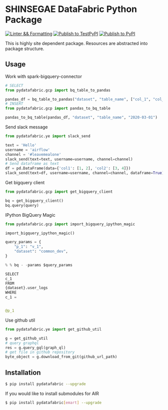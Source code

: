 # SHINSEGAE DataFabric Python Package

[![Linter && Formatting](https://github.com/emartdt/datafabric-python-dist/actions/workflows/Flake8.yml/badge.svg)](https://github.com/emartdt/datafabric-python-dist/actions/workflows/Flake8.yml)
[![Publish to TestPyPI](https://github.com/emartdt/datafabric-python-dist/actions/workflows/TestPyPI.yml/badge.svg)](https://github.com/emartdt/datafabric-python-dist/actions/workflows/TestPyPI.yml)
[![Publish to PyPI](https://github.com/emartdt/datafabric-python-dist/actions/workflows/PyPI.yml/badge.svg)](https://github.com/emartdt/datafabric-python-dist/actions/workflows/PyPI.yml)

This is highly site dependent package. Resources are abstracted into package structure.

## Usage

Work with spark-bigquery-connector

```python
# SELECT
from pydatafabric.gcp import bq_table_to_pandas

pandas_df = bq_table_to_pandas("dataset", "table_name", ["col_1", "col_2"], "2020-01-01", "cust_id is not null")
# INSERT 
from pydatafabric.gcp import pandas_to_bq_table

pandas_to_bq_table(pandas_df, "dataset", "table_name", "2020-03-01")
```

Send slack message

```python
from pydatafabric.ye import slack_send

text = 'Hello'
username = 'airflow'
channel = '#leavemealone'
slack_send(text=text, username=username, channel=channel)
# Send dataframe as text
df = pd.DataFrame(data={'col1': [1, 2], 'col2': [3, 4]})
slack_send(text=df, username=username, channel=channel, dataframe=True)
```

Get bigquery client

```python
from pydatafabric.gcp import get_bigquery_client

bq = get_bigquery_client()
bq.query(query)
```

IPython BigQuery Magic

```python
from pydatafabric.gcp import import_bigquery_ipython_magic

import_bigquery_ipython_magic()

query_params = {
    "p_1": "v_1",
    "dataset": "common_dev",
}
```

```python
% % bq - -params $query_params

SELECT
c_1
FROM
{dataset}.user_logs
WHERE
c_1 =


@p_1
```

Use github util

```python
from pydatafabric.ye import get_github_util

g = get_github_util
# query graphql
res = g.query_gql(graph_ql)
# get file in github repository
byte_object = g.download_from_git(github_url_path)
```

## Installation

```sh
$ pip install pydatafabric --upgrade
```

If you would like to install submodules for AIR

```sh
$ pip install pydatafabric[emart] --upgrade
```
